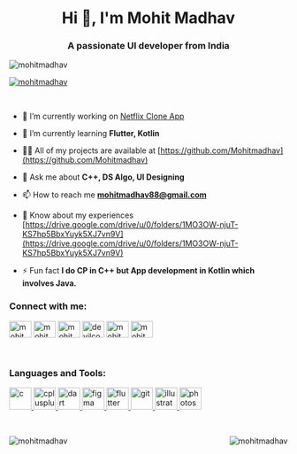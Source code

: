 <h1 align="center">Hi 👋, I'm Mohit Madhav</h1>
<h3 align="center">A passionate UI developer from India</h3>

<p align="left"> <img src="https://komarev.com/ghpvc/?username=mohitmadhav&label=Profile%20views&color=0e75b6&style=flat" alt="mohitmadhav" /> </p>

<p align="left"> <a href="https://github.com/ryo-ma/github-profile-trophy"><img src="https://github-profile-trophy.vercel.app/?username=mohitmadhav" alt="mohitmadhav" /></a> </p>
<br/>

- 🔭 I’m currently working on [Netflix Clone App](https://github.com/Mohitmadhav/Netflix_Clone_App)

- 🌱 I’m currently learning **Flutter, Kotlin**

- 👨‍💻 All of my projects are available at [https://github.com/Mohitmadhav](https://github.com/Mohitmadhav)

- 💬 Ask me about **C++, DS Algo, UI Designing**

- 📫 How to reach me **mohitmadhav88@gmail.com**

- 📄 Know about my experiences [https://drive.google.com/drive/u/0/folders/1MO3OW-njuT-KS7hp5BbxYuyk5XJ7vn9V](https://drive.google.com/drive/u/0/folders/1MO3OW-njuT-KS7hp5BbxYuyk5XJ7vn9V)

- ⚡ Fun fact **I do CP in C++ but App development in Kotlin which involves Java.**

<h3 align="left">Connect with me:</h3>

<p align="left">
<a href="https://twitter.com/mohitmadhav8" target="blank"><img align="center" src="https://cdn.jsdelivr.net/npm/simple-icons@3.0.1/icons/twitter.svg" alt="mohitmadhav8" height="30" width="40" /></a>
<a href="https://fb.com/mohit madhav" target="blank"><img align="center" src="https://cdn.jsdelivr.net/npm/simple-icons@3.0.1/icons/facebook.svg" alt="mohit madhav" height="30" width="40" /></a>
<a href="https://instagram.com/mohitmadhav_007" target="blank"><img align="center" src="https://cdn.jsdelivr.net/npm/simple-icons@3.0.1/icons/instagram.svg" alt="mohitmadhav_007" height="30" width="40" /></a>
<a href="https://www.codechef.com/users/devilcoder_007" target="blank"><img align="center" src="https://cdn.jsdelivr.net/npm/simple-icons@3.1.0/icons/codechef.svg" alt="devilcoder_007" height="30" width="40" /></a>
<a href="https://www.hackerrank.com/mohitmadhav" target="blank"><img align="center" src="https://cdn.jsdelivr.net/npm/simple-icons@3.0.1/icons/hackerrank.svg" alt="mohitmadhav" height="30" width="40" /></a>
<a href="https://auth.geeksforgeeks.org/user/mohitmadhav" target="blank"><img align="center" src="https://cdn.jsdelivr.net/npm/simple-icons@3.0.1/icons/geeksforgeeks.svg" alt="mohitmadhav" height="30" width="40" /></a>
</p>
<br/>

<h3 align="left">Languages and Tools:</h3>
<p align="left"> <a href="https://www.cprogramming.com/" target="_blank"> <img src="https://devicons.github.io/devicon/devicon.git/icons/c/c-original.svg" alt="c" width="40" height="40"/> </a> <a href="https://www.w3schools.com/cpp/" target="_blank"> <img src="https://devicons.github.io/devicon/devicon.git/icons/cplusplus/cplusplus-original.svg" alt="cplusplus" width="40" height="40"/> </a> <a href="https://dart.dev" target="_blank"> <img src="https://www.vectorlogo.zone/logos/dartlang/dartlang-icon.svg" alt="dart" width="40" height="40"/> </a> <a href="https://www.figma.com/" target="_blank"> <img src="https://www.vectorlogo.zone/logos/figma/figma-icon.svg" alt="figma" width="40" height="40"/> </a> <a href="https://flutter.dev" target="_blank"> <img src="https://www.vectorlogo.zone/logos/flutterio/flutterio-icon.svg" alt="flutter" width="40" height="40"/> </a> <a href="https://git-scm.com/" target="_blank"> <img src="https://www.vectorlogo.zone/logos/git-scm/git-scm-icon.svg" alt="git" width="40" height="40"/> </a> <a href="https://www.adobe.com/in/products/illustrator.html" target="_blank"> <img src="https://www.vectorlogo.zone/logos/adobe_illustrator/adobe_illustrator-icon.svg" alt="illustrator" width="40" height="40"/> </a> <a href="https://www.photoshop.com/en" target="_blank"> <img src="https://devicons.github.io/devicon/devicon.git/icons/photoshop/photoshop-plain.svg" alt="photoshop" width="40" height="40"/> </a> </p>
<br/>

<p><img align="left" src="https://github-readme-stats.vercel.app/api/top-langs?username=mohitmadhav&show_icons=true&theme=merko&title_color=19cc91&text_color=19cc91&locale=en&layout=compact" alt="mohitmadhav" /></p>

<p>&nbsp;<img align="right" src="https://github-readme-stats.vercel.app/api?username=mohitmadhav&show_icons=true&theme=merko&title_color=19cc91&text_color=19cc91&locale=en" alt="mohitmadhav" /></p>

